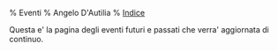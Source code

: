 % Eventi
% Angelo D'Autilia
% [Indice](00-Indice.html)

Questa e' la pagina degli eventi futuri e passati che verra' aggiornata di continuo.
